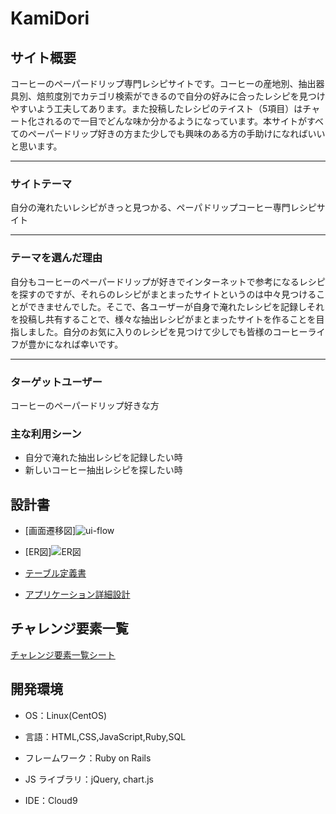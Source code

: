 # KamiDori

## サイト概要

コーヒーのペーパードリップ専門レシピサイトです。コーヒーの産地別、抽出器具別、焙煎度別でカテゴリ検索ができるので自分の好みに合ったレシピを見つけやすいよう工夫してあります。また投稿したレシピのテイスト（5項目）はチャート化されるので一目でどんな味か分かるようになっています。本サイトがすべてのペーパードリップ好きの方また少しでも興味のある方の手助けになればいいと思います。

---

### サイトテーマ

自分の淹れたいレシピがきっと見つかる、ペーパドリップコーヒー専門レシピサイト


---

### テーマを選んだ理由

自分もコーヒーのペーパードリップが好きでインターネットで参考になるレシピを探すのですが、それらのレシピがまとまったサイトというのは中々見つけることができませんでした。そこで、各ユーザーが自身で淹れたレシピを記録しそれを投稿し共有することで、様々な抽出レシピがまとまったサイトを作ることを目指しました。自分のお気に入りのレシピを見つけて少しでも皆様のコーヒーライフが豊かになれば幸いです。

---

### ターゲットユーザー

コーヒーのペーパードリップ好きな方

### 主な利用シーン

- 自分で淹れた抽出レシピを記録したい時
- 新しいコーヒー抽出レシピを探したい時

## 設計書
- [画面遷移図]![ui-flow](https://user-images.githubusercontent.com/90739368/147452686-9b79d1f6-3597-4008-854e-5dc23b1490e8.png)

- [ER図]![ER図](https://user-images.githubusercontent.com/90739368/147453437-05001f45-c0d3-430c-b800-99e8e00dcb01.png)
- [テーブル定義書](https://docs.google.com/spreadsheets/d/1hIklTfq5NO5BkwNDJA7cl5C_FpBazsKAzHIYvKtAu5A/edit?usp=sharing)
- [アプリケーション詳細設計](https://docs.google.com/spreadsheets/d/1yfIbt6759R4xXZ3zolqUY3-Ifw7_6JIFtfGWYeaCzQY/edit?usp=sharing)

## チャレンジ要素一覧

[チャレンジ要素一覧シート](https://docs.google.com/spreadsheets/d/1qTi5YQhQ0gzGnLPdJX1fH-NBbxnZVhMZLSUvKhhWsrg/edit?usp=sharing)

## 開発環境

- OS：Linux(CentOS)

- 言語：HTML,CSS,JavaScript,Ruby,SQL

- フレームワーク：Ruby on Rails

- JS ライブラリ：jQuery, chart.js

- IDE：Cloud9
